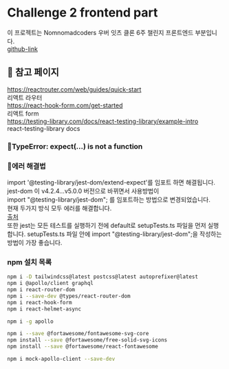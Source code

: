 # Challenge 2 frontend part

이 프로젝트는 Nomnomadcoders 우버 잇츠 클론 6주 챌린지 프론트엔드 부분입니다.\
[github-link](https://github.com/cloudydong/challenge2)

## 📄 참고 페이지

https://reactrouter.com/web/guides/quick-start  
리액트 라우터  
https://react-hook-form.com/get-started  
리액트 form  
https://testing-library.com/docs/react-testing-library/example-intro  
react-testing-library docs

### 🚨TypeError: expect(...) is not a function

### 🤔에러 해결법

import '@testing-library/jest-dom/extend-expect'를 임포트 하면 해결됩니다.  
jest-dom 이 v4.2.4...v5.0.0 버전으로 바뀌면서 사용방법이  
import "@testing-library/jest-dom"; 를 임포트하는 방법으로 변경되었습니다.  
현재 두가지 방식 모두 에러를 해결합니다.  
[출처](https://github.com/testing-library/jest-dom/compare/v4.2.4...v5.0.0)  
또한 jest는 모든 테스트를 실행하기 전에 default로 setupTests.ts 파일을 먼저 실행합니다.
setupTests.ts 파일 안에 import "@testing-library/jest-dom";을 작성하는 방법이 가장 좋습니다.

### npm 설치 목록

```bash
npm i -D tailwindcss@latest postcss@latest autoprefixer@latest
npm i @apollo/client graphql
npm i react-router-dom
npm i --save-dev @types/react-router-dom
npm i react-hook-form
npm i react-helmet-async

npm i -g apollo

npm i --save @fortawesome/fontawesome-svg-core
npm install --save @fortawesome/free-solid-svg-icons
npm install --save @fortawesome/react-fontawesome

npm i mock-apollo-client --save-dev
```
